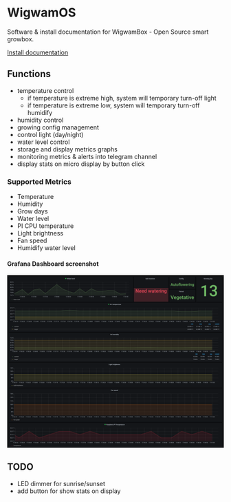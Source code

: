 # WigwamOS

Software & install documentation for WigwamBox - Open Source smart growbox. 

[Install documentation](./INSTALL.md)

## Functions

* temperature control
  + if temperature is extreme high, system will temporary turn-off light
  + if temperature is extreme low, system will temporary turn-off humidify
* humidity control
* growing config management
* control light (day/night)
* water level control
* storage and display metrics graphs
* monitoring metrics & alerts into telegram channel
* display stats on micro display by button click

### Supported Metrics

* Temperature
* Humidity
* Grow days
* Water level
* PI CPU temperature
* Light brightness
* Fan speed
* Humidify water level

#### Grafana Dashboard screenshot

![grafana dashboard](./data/screenshots/grafana-dashboard.png)

## TODO
* LED dimmer for sunrise/sunset
* add button for show stats on display